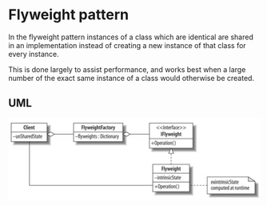# Flyweight pattern

In the flyweight pattern instances of a class which are identical are shared in an implementation instead of creating a new instance of that class for every instance. 

This is done largely to assist performance, and works best when a large number of the exact same instance of a class would otherwise be created.

## UML
 
![Alt text](../../uml/flyweight.jpg)
